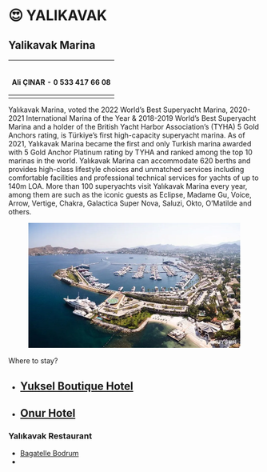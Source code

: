 # 😍 YALIKAVAK

## Yalikavak Marina

| <p><br>Ali ÇINAR - 0 533 417 66 08</p> |
| -------------------------------------- |
|                                        |

Yalıkavak Marina, voted the 2022 World’s Best Superyacht Marina, 2020-2021 International Marina of the Year & 2018-2019 World’s Best Superyacht Marina and a holder of the British Yacht Harbor Association’s (TYHA) 5 Gold Anchors rating, is Türkiye’s first high-capacity superyacht marina. As of 2021, Yalıkavak Marina became the first and only Turkish marina awarded with 5 Gold Anchor Platinum rating by TYHA and ranked among the top 10 marinas in the world. Yalıkavak Marina can accommodate 620 berths and provides high-class lifestyle choices and unmatched services including comfortable facilities and professional technical services for yachts of up to 140m LOA. More than 100 superyachts visit Yalıkavak Marina every year, among them are such as the iconic guests as Eclipse, Madame Gu, Voice, Arrow, Vertige, Chakra, Galactica Super Nova, Saluzi, Okto, O’Matilde and others.

<figure><img src="../.gitbook/assets/yalikavak-marina-beach-hotel-mugla-genel-38243868.webp" alt=""><figcaption></figcaption></figure>

Where to stay?

* ## [Yuksel Boutique Hotel](https://www.yukselbutikhotel.com/)
* ## [Onur Hotel](https://www.onurotel.net/)



### Yalıkavak Restaurant

* [Bagatelle Bodrum](https://bagatelle.com/venues/bodrum/)
*
